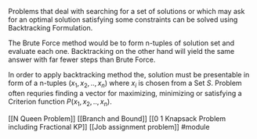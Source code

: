 Problems that deal with searching for a set of solutions or which may ask for an optimal solution satisfying some constraints can be solved using Backtracking Formulation.

The Brute Force method would be to form n-tuples of solution set and evaluate each one.
Backtracking on the other hand will yield the same answer with far fewer steps than Brute Force.

In order to apply backtracking method the, solution must be presentable in form of a n-tuples $(x_1,x_2,..,x_n)$ where $x_i$ is chosen from a Set $S$. Problem often requries finding a vector for maximizing, minimizing or satisfying a Criterion function $P(x_1,x_2,..,x_n)$.

[[N Queen Problem]]
[[Branch and Bound]]
[[0 1 Knapsack Problem including Fractional KP]]
[[Job assignment problem]]
#module